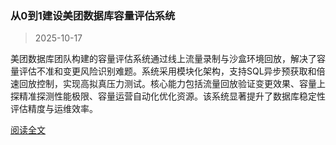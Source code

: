 ### 从0到1建设美团数据库容量评估系统

> 2025-10-17

美团数据库团队构建的容量评估系统通过线上流量录制与沙盒环境回放，解决了容量评估不准和变更风险识别难题。系统采用模块化架构，支持SQL异步预获取和倍速回放控制，实现高拟真压力测试。核心能力包括流量回放验证变更效果、容量上探精准探测性能极限、容量运营自动化优化资源。该系统显著提升了数据库稳定性评估精度与运维效率。

[阅读全文](https://tech.meituan.com/2025/10/17/database-capacity-evaluation-system.html)

